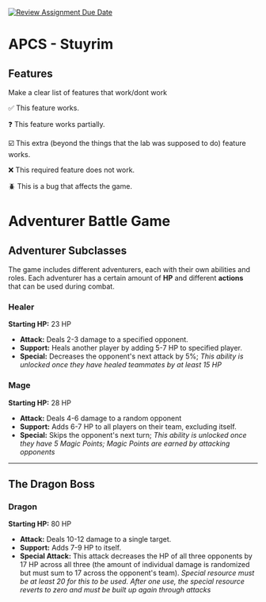 [![Review Assignment Due Date](https://classroom.github.com/assets/deadline-readme-button-22041afd0340ce965d47ae6ef1cefeee28c7c493a6346c4f15d667ab976d596c.svg)](https://classroom.github.com/a/KprAwj1n)
# APCS - Stuyrim

## Features

Make a clear list of features that work/dont work

:white_check_mark: This feature works.

:question: This feature works partially.

:ballot_box_with_check: This extra (beyond the things that the lab was supposed to do) feature works.

:x: This required feature does not work.

:beetle: This is a bug that affects the game.


# Adventurer Battle Game

## Adventurer Subclasses

The game includes different adventurers, each with their own abilities and roles. Each adventurer has a certain amount of **HP** and different **actions** that can be used during combat.

### Healer

**Starting HP:** 23 HP

* **Attack:** Deals 2-3 damage to a specified opponent.
* **Support:** Heals another player by adding 5-7 HP to specified player.
* **Special:** Decreases the opponent's next attack by 5%; *This ability is unlocked once they have healed teammates by at least 15 HP*

### Mage

**Starting HP:** 28 HP

* **Attack:** Deals 4-6 damage to a random opponent
* **Support:** Adds 6-7 HP to all players on their team, excluding itself.
* **Special:** Skips the opponent's next turn; *This ability is unlocked once they have 5 Magic Points; Magic Points are earned by attacking opponents*

---

## The Dragon Boss

### Dragon
**Starting HP:** 80 HP
* **Attack:** Deals 10-12 damage to a single target.
* **Support:** Adds 7-9 HP to itself.
* **Special Attack:** This attack decreases the HP of all three opponents by 17 HP across all three (the amount of individual damage is randomized but must sum to 17 across the opponent's team). *Special resource must be at least 20 for this to be used. After one use, the special resource reverts to zero and must be built up again through attacks*
